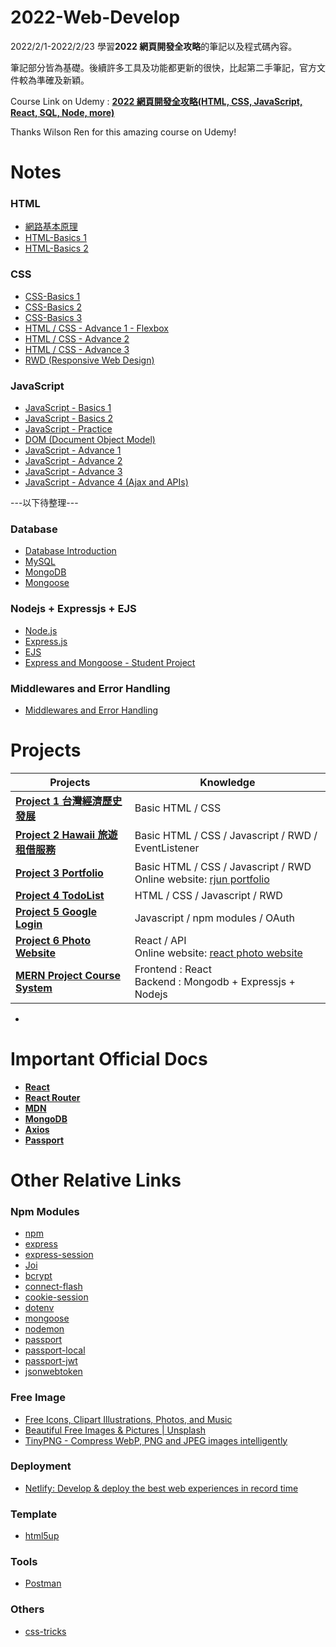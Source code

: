 # 2022-Web-Develop

2022/2/1-2022/2/23 學習**2022 網頁開發全攻略**的筆記以及程式碼內容。

筆記部分皆為基礎。後續許多工具及功能都更新的很快，比起第二手筆記，官方文件較為準確及新穎。

Course Link on Udemy : [**2022 網頁開發全攻略(HTML, CSS, JavaScript, React, SQL, Node, more)**](https://www.udemy.com/course/html5-css3-z/)

Thanks Wilson Ren for this amazing course on Udemy!

# Notes

### HTML

- [網路基本原理](https://github.com/xxrjun/2022-Web-Develop/blob/main/notes/html/HTML/%E7%B6%B2%E8%B7%AF%E5%9F%BA%E6%9C%AC%E5%8E%9F%E7%90%86.md)
- [HTML-Basics 1](https://github.com/xxrjun/2022-Web-Develop/blob/main/notes/html/HTML/HTML-Basics%201.md)
- [HTML-Basics 2](https://github.com/xxrjun/2022-Web-Develop/blob/main/notes/html/HTML/HTML-Basics%202.md)

### CSS

- [CSS-Basics 1](https://github.com/xxrjun/2022-Web-Develop/blob/main/notes/css/CSS/CSS-Basics%201.md)
- [CSS-Basics 2](https://github.com/xxrjun/2022-Web-Develop/blob/main/notes/css/CSS/CSS-Basics%202.md)
- [CSS-Basics 3](https://github.com/xxrjun/2022-Web-Develop/blob/main/notes/css/CSS/CSS-Basics%203.md)
- [HTML / CSS - Advance 1 - Flexbox](https://github.com/xxrjun/2022-Web-Develop/blob/main/notes/css/CSS/HTML%20CSS%20-%20Advance%201%20-%20Flexbox.md)
- [HTML / CSS - Advance 2](https://github.com/xxrjun/2022-Web-Develop/blob/main/notes/css/CSS/HTML%20CSS%20-%20Advance%202.md)
- [HTML / CSS - Advance 3](https://github.com/xxrjun/2022-Web-Develop/blob/main/notes/css/CSS/HTML%20CSS%20-%20Advance%203.md)
- [RWD (Responsive Web Design)](<https://github.com/xxrjun/2022-Web-Develop/blob/main/notes/css/CSS/RWD%20(Responsive%20Web%20Design).md>)

### JavaScript

- [JavaScript - Basics 1](https://github.com/xxrjun/2022-Web-Develop/blob/main/notes/javascript/JavaScript/JavaScript%20-%20Basics%201.md)
- [JavaScript - Basics 2](https://github.com/xxrjun/2022-Web-Develop/blob/main/notes/javascript/JavaScript/JavaScript%20-%20Basics%202.md)
- [JavaScript - Practice](https://github.com/xxrjun/2022-Web-Develop/blob/main/notes/javascript/JavaScript/JavaScript%20-%20Practice.md)
- [DOM (Document Object Model)](<https://github.com/xxrjun/2022-Web-Develop/blob/main/notes/javascript/JavaScript/DOM%20(Document%20Object%20Model).md>)
- [JavaScript - Advance 1](https://github.com/xxrjun/2022-Web-Develop/blob/main/notes/javascript/JavaScript/JavaScript%20-%20Advance%201.md)
- [JavaScript - Advance 2](https://github.com/xxrjun/2022-Web-Develop/blob/main/notes/javascript/JavaScript/JavaScript%20-%20Advance%202.md)
- [JavaScript - Advance 3](https://github.com/xxrjun/2022-Web-Develop/blob/main/notes/javascript/JavaScript/JavaScript%20-%20Advance%203.md)
- [JavaScript - Advance 4 (Ajax and APIs)](<https://github.com/xxrjun/2022-Web-Develop/blob/main/notes/javascript/JavaScript/JavaScript%20-%20Advance%204%20(Ajax%20and%20APIs).md>)

---以下待整理---

### Database

- [Database Introduction](https://github.com/xxrjun/2022-Web-Develop/tree/main/notes/database)
- [MySQL](https://github.com/xxrjun/2022-Web-Develop/blob/main/notes/database/database/MySQL.md)
- [MongoDB](https://github.com/xxrjun/2022-Web-Develop/blob/main/notes/database/database/MongoDB.md)
- [Mongoose](https://github.com/xxrjun/2022-Web-Develop/blob/main/notes/database/database/Mongoose.md)

### Nodejs + Expressjs + EJS

- [Node.js](https://github.com/xxrjun/2022-Web-Develop/blob/main/notes/nodejs_expressjs_ejs/Nodejs/nodejs.md)
- [Express.js](https://github.com/xxrjun/2022-Web-Develop/blob/main/notes/nodejs_expressjs_ejs/Nodejs/expressjs.md)
- [EJS](https://github.com/xxrjun/2022-Web-Develop/blob/main/notes/nodejs_expressjs_ejs/Nodejs/ejs.md)
- [Express and Mongoose - Student Project](https://github.com/xxrjun/2022-Web-Develop/blob/main/notes/nodejs_expressjs_ejs/Nodejs/express_and_mongoose_student_project.md)

### Middlewares and Error Handling

- [Middlewares and Error Handling](https://github.com/xxrjun/2022-Web-Develop/tree/main/notes/middlewares_and_error_handling)

# Projects

| Projects                                                                                                                                                                     | Knowledge                                                                                                       |
| ---------------------------------------------------------------------------------------------------------------------------------------------------------------------------- | --------------------------------------------------------------------------------------------------------------- |
| [**Project 1 台灣經濟歷史發展**](https://github.com/xxrjun/2022-web-development/tree/main/project1-%E5%8F%B0%E7%81%A3%E7%B6%93%E6%BF%9F%E6%AD%B7%E5%8F%B2%E7%99%BC%E5%B1%95) | Basic HTML / CSS                                                                                                |
| [**Project 2 Hawaii 旅遊租借服務**](https://github.com/xxrjun/2022-web-development/tree/main/project2-hawaii%E6%97%85%E9%81%8A%E7%A7%9F%E5%80%9F%E6%9C%8D%E5%8B%99)          | Basic HTML / CSS / Javascript / RWD / EventListener                                                             |
| [**Project 3 Portfolio**](https://github.com/xxrjun/2022-web-development/tree/main/project3-portfolio)                                                                       | Basic HTML / CSS / Javascript / RWD </br> Online website: [rjun portfolio](https://rjun-portfolio.netlify.app/) |
| [**Project 4 TodoList**](https://github.com/xxrjun/2022-web-development/tree/main/project4-todoList)                                                                         | HTML / CSS / Javascript / RWD                                                                                   |
| [**Project 5 Google Login**](https://github.com/xxrjun/2022-web-development/tree/main/project5-google-login)                                                                 | Javascript / npm modules / OAuth                                                                                |
| [**Project 6 Photo Website**](https://github.com/xxrjun/react-photo-website-infinite-scroll)                                                                                 | React / API </br> Online website: [react photo website](https://xxrjun.github.io/react-photo-website/)          |
| [**MERN Project Course System**](https://github.com/xxrjun/MERN-Project-Course-System)                                                                                       | Frontend : React </br> Backend : Mongodb + Expressjs + Nodejs                                                   |

-

# Important Official Docs

- [**React**](https://reactjs.org/)
- [**React Router**](https://reactrouter.com/docs/en/v6)
- [**MDN**](https://developer.mozilla.org/zh-TW/)
- [**MongoDB**](https://docs.mongodb.com/)
- [**Axios**](https://axios-http.com/docs/intro)
- [**Passport**](https://www.passportjs.org/docs/)

# Other Relative Links

### Npm Modules

- [npm](https://www.npmjs.com/)
- [express](https://www.npmjs.com/package/express)
- [express-session](https://www.npmjs.com/package/express-session)
- [Joi](https://joi.dev/api/?v=17.6.0)
- [bcrypt](https://www.npmjs.com/package/bcrypt)
- [connect-flash](https://www.npmjs.com/package/connect-flash)
- [cookie-session](https://www.npmjs.com/package/cookie-session)
- [dotenv](https://www.npmjs.com/package/dotenv)
- [mongoose](https://www.npmjs.com/package/mongoose)
- [nodemon](https://www.npmjs.com/package/nodemon)
- [passport](https://www.npmjs.com/package/passport)
- [passport-local](https://www.npmjs.com/package/passport-local)
- [passport-jwt](https://www.npmjs.com/package/passport-jwt)
- [jsonwebtoken](https://www.npmjs.com/package/jsonwebtoken)

### Free Image

- [Free Icons, Clipart Illustrations, Photos, and Music](https://icons8.com/)
- [Beautiful Free Images & Pictures | Unsplash](https://unsplash.com/)
- [TinyPNG - Compress WebP, PNG and JPEG images intelligently](https://tinypng.com/)

### Deployment

- [Netlify: Develop & deploy the best web experiences in record time](https://www.netlify.com/)

### Template

- [html5up](https://html5up.net/)

### Tools

- [Postman](https://www.postman.com/)

### Others

- [css-tricks](https://css-tricks.com/)
